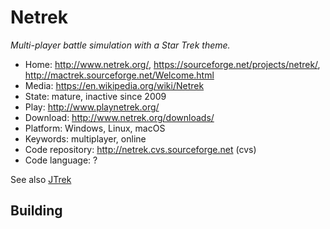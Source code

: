# Netrek

_Multi-player battle simulation with a Star Trek theme._

- Home: http://www.netrek.org/, https://sourceforge.net/projects/netrek/, http://mactrek.sourceforge.net/Welcome.html
- Media: https://en.wikipedia.org/wiki/Netrek
- State: mature, inactive since 2009
- Play: http://www.playnetrek.org/
- Download: http://www.netrek.org/downloads/
- Platform: Windows, Linux, macOS
- Keywords: multiplayer, online
- Code repository: http://netrek.cvs.sourceforge.net (cvs)
- Code language: ?

See also [JTrek](http://ftp.netrek.org/pub/netrek/clients/jtrek/)

## Building


